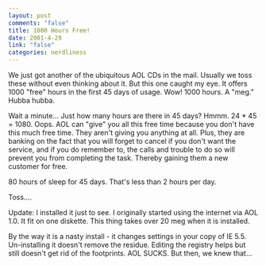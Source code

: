 ```yaml
--- 
layout: post
comments: "false"
title: 1000 Hours Free!
date: 2001-4-29
link: "false"
categories: nerdliness
---
```

We just got another of the ubiquitous AOL CDs in the mail. Usually we toss these without even thinking about it. But this one caught my eye. It offers 1000 "free" hours in the first 45 days of usage. Wow! 1000 hours. A "meg." Hubba hubba.

Wait a minute... Just how many hours are there in 45 days? Hmmm. 24 * 45 = 1080. Oops. AOL can "give" you all this free time because you don't have this much free time. They aren't giving you anything at all. Plus, they are banking on the fact that you will forget to cancel if you don't want the service, and if you do remember to, the calls and trouble to do so will prevent you from completing the task. Thereby gaining them a new customer for free.

80 hours of sleep for 45 days. That's less than 2 hours per day.

Toss....

Update: I installed it just to see. I originally started using the internet via AOL 1.0. It fit on one diskette. This thing takes over 20 meg when it is installed.

By the way it is a nasty install - it changes settings in your copy of IE 5.5. Un-installing it doesn't remove the residue. Editing the registry helps but still doesn't get rid of the footprints. AOL SUCKS. But then, we knew that...
